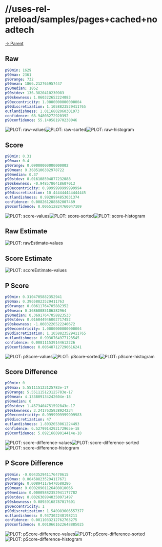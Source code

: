 
# //uses-rel-preload/samples/pages+cached+noadtech

[→ Parent](../..)


## Raw


```yaml
p90min: 1629
p90max: 2361
p90range: 732
p90mean: 1866.212765957447
p90median: 1862
p90stdev: 136.3820410230983
p90skewness: 1.060322652224083
p90eccentricity: 1.0000000000000004
p90discretization: 1.1058823529411765
outlandishness: 1.0116802060301973
confidence: 68.94808272920392
p90confidence: 55.140581970238046

```

![PLOT: raw-values](./raw/values.svg)![PLOT: raw-sorted](./raw/sorted.svg)![PLOT: raw-histogram](./raw/histogram.svg)
## Score


```yaml
p90min: 0.31
p90max: 0.4
p90range: 0.09000000000000002
p90mean: 0.3685106382978722
p90median: 0.37
p90stdev: 0.016108504877232088
p90skewness: -0.9485780418607013
p90eccentricity: 0.9999999999999994
p90discretization: 10.444444444444445
outlandishness: 0.9928994853031374
confidence: 0.008261288882007469
p90confidence: 0.006512824760047109

```

![PLOT: score-values](./score/values.svg)![PLOT: score-sorted](./score/sorted.svg)![PLOT: score-histogram](./score/histogram.svg)
## Raw Estimate

![PLOT: rawEstimate-values](./rawEstimate/values.svg)
## Score Estimate

![PLOT: scoreEstimate-values](./scoreEstimate/values.svg)
## P Score


```yaml
p90min: 0.3104705882352941
p90max: 0.39658823529411763
p90range: 0.08611764705882352
p90mean: 0.36868085106382964
p90median: 0.36917647058823533
p90stdev: 0.016044946002717452
p90skewness: -1.0603226522240672
p90eccentricity: 1.0000000000000004
p90discretization: 1.1058823529411765
outlandishness: 0.9930764977123545
confidence: 0.008111539144612226
p90confidence: 0.006487127290616241

```

![PLOT: pScore-values](./pScore/values.svg)![PLOT: pScore-sorted](./pScore/sorted.svg)![PLOT: pScore-histogram](./pScore/histogram.svg)
## Score Difference


```yaml
p90min: 0
p90max: 5.551115123125783e-17
p90range: 5.551115123125783e-17
p90mean: 4.133809134242604e-18
p90median: 0
p90stdev: 1.4573404751592843e-17
p90skewness: 3.2417635938924234
p90eccentricity: 0.9999999999999983
p90discretization: 47
outlandishness: 1.8032653061224493
confidence: 6.5279914292172965e-18
p90confidence: 5.89216889014414e-18

```

![PLOT: score-difference-values](./score-difference/values.svg)![PLOT: score-difference-sorted](./score-difference/sorted.svg)![PLOT: score-difference-histogram](./score-difference/histogram.svg)
## P Score Difference


```yaml
p90min: -0.004352941176470615
p90max: 0.004588235294117671
p90range: 0.008941176470588286
p90mean: 0.00020901126408010066
p90median: 0.00005882352941177782
p90stdev: 0.0026369940350971497
p90skewness: 0.08939168787017691
p90eccentricity: 1
p90discretization: 1.540983606557377
outlandishness: 0.937302248198211
confidence: 0.0011033212762763275
p90confidence: 0.0010661622648885025

```

![PLOT: pScore-difference-values](./pScore-difference/values.svg)![PLOT: pScore-difference-sorted](./pScore-difference/sorted.svg)![PLOT: pScore-difference-histogram](./pScore-difference/histogram.svg)